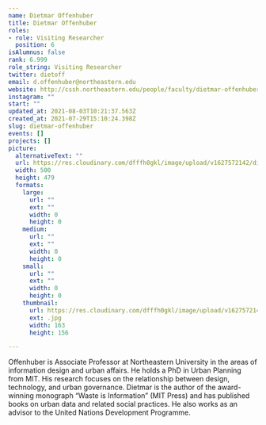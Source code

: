 ```yaml
---
name: Dietmar Offenhuber
title: Dietmar Offenhuber
roles:
- role: Visiting Researcher
  position: 6
isAlumnus: false
rank: 6.999
role_string: Visiting Researcher
twitter: dietoff
email: d.offenhuber@northeastern.edu
website: http://cssh.northeastern.edu/people/faculty/dietmar-offenhuber/
instagram: ""
start: ""
updated_at: 2021-08-03T10:21:37.563Z
created_at: 2021-07-29T15:10:24.398Z
slug: dietmar-offenhuber
events: []
projects: []
picture:
  alternativeText: ""
  url: https://res.cloudinary.com/dfffh0gkl/image/upload/v1627572142/dietmar_f4ddfaac59.jpg
  width: 500
  height: 479
  formats:
    large:
      url: ""
      ext: ""
      width: 0
      height: 0
    medium:
      url: ""
      ext: ""
      width: 0
      height: 0
    small:
      url: ""
      ext: ""
      width: 0
      height: 0
    thumbnail:
      url: https://res.cloudinary.com/dfffh0gkl/image/upload/v1627572144/thumbnail_dietmar_f4ddfaac59.jpg
      ext: .jpg
      width: 163
      height: 156

---
```

Offenhuber is Associate Professor at Northeastern University in the areas of information design and urban affairs. He holds a PhD in Urban Planning from MIT. His research focuses on the relationship between design, technology, and urban governance. Dietmar is the author of the award-winning monograph “Waste is Information” (MIT Press) and has published books on urban data and related social practices. He also works as an advisor to the United Nations Development Programme.